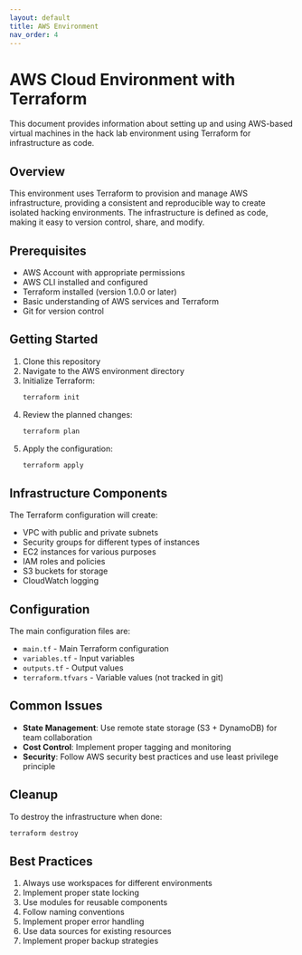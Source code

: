 ```yaml
---
layout: default
title: AWS Environment
nav_order: 4
---
```


# AWS Cloud Environment with Terraform

This document provides information about setting up and using AWS-based virtual machines in the hack lab environment using Terraform for infrastructure as code.

## Overview
This environment uses Terraform to provision and manage AWS infrastructure, providing a consistent and reproducible way to create isolated hacking environments. The infrastructure is defined as code, making it easy to version control, share, and modify.

## Prerequisites
- AWS Account with appropriate permissions
- AWS CLI installed and configured
- Terraform installed (version 1.0.0 or later)
- Basic understanding of AWS services and Terraform
- Git for version control

## Getting Started
1. Clone this repository
2. Navigate to the AWS environment directory
3. Initialize Terraform:
   ```bash
   terraform init
   ```
4. Review the planned changes:
   ```bash
   terraform plan
   ```
5. Apply the configuration:
   ```bash
   terraform apply
   ```

## Infrastructure Components
The Terraform configuration will create:
- VPC with public and private subnets
- Security groups for different types of instances
- EC2 instances for various purposes
- IAM roles and policies
- S3 buckets for storage
- CloudWatch logging

## Configuration
The main configuration files are:
- `main.tf` - Main Terraform configuration
- `variables.tf` - Input variables
- `outputs.tf` - Output values
- `terraform.tfvars` - Variable values (not tracked in git)

## Common Issues
- **State Management**: Use remote state storage (S3 + DynamoDB) for team collaboration
- **Cost Control**: Implement proper tagging and monitoring
- **Security**: Follow AWS security best practices and use least privilege principle

## Cleanup
To destroy the infrastructure when done:
```bash
terraform destroy
```

## Best Practices
1. Always use workspaces for different environments
2. Implement proper state locking
3. Use modules for reusable components
4. Follow naming conventions
5. Implement proper error handling
6. Use data sources for existing resources
7. Implement proper backup strategies 